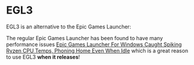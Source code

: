 # EGL3 

EGL3 is an alternative to the Epic Games Launcher:


The regular Epic Games Launcher has been found to have many performance issues [Epic Games Launcher For Windows Caught Spiking Ryzen CPU Temps, Phoning Home Even When Idle](https://hothardware.com/news/epic-games-shenanigans-with-cpus) which is a great reason to use EGL3 **when it releases**!

